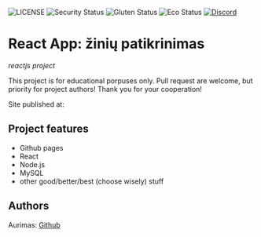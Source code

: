 ![LICENSE](https://img.shields.io/badge/license-MIT-blue.svg?style=flat-square)
![Security Status](https://img.shields.io/security-headers?label=Security&url=https%3A%2F%2Fgithub.com&style=flat-square)
![Gluten Status](https://img.shields.io/badge/Gluten-Free-green.svg)
![Eco Status](https://img.shields.io/badge/ECO-Friendly-green.svg)
[![Discord](https://discord.com/api/guilds/571393319201144843/widget.png)](https://discord.gg/dRwW4rw)

# React App: žinių patikrinimas

_reactjs project_

This project is for educational porpuses only. Pull request are welcome, but priority for project authors! Thank you for your cooperation!

Site published at: 

## Project features

-   Github pages
-   React
-   Node.js
-   MySQL
-   other good/better/best (choose wisely) stuff

## Authors

Aurimas: [Github](https://github.com/AurimasCerniauskas)